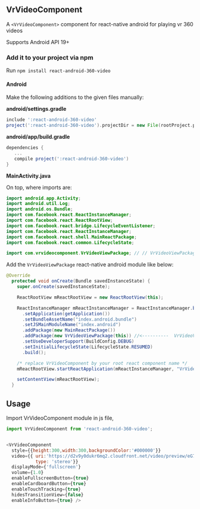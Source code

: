 ## VrVideoComponent

A `<VrVideoComponent>` component for react-native android for playing vr 360 videos

Supports Android API 19+

### Add it to your project via npm

Run `npm install react-android-360-video`

#### Android

Make the following additions to the given files manually:

**android/settings.gradle**

```gradle
include ':react-android-360-video'
project(':react-android-360-video').projectDir = new File(rootProject.projectDir, '../node_modules/react-android-360-video/android/app')
```

**android/app/build.gradle**

```gradle
dependencies {
   ...
   compile project(':react-android-360-video')
}
```

**MainActivity.java**

On top, where imports are:

```java
import android.app.Activity;
import android.util.Log;
import android.os.Bundle;
import com.facebook.react.ReactInstanceManager;
import com.facebook.react.ReactRootView;
import com.facebook.react.bridge.LifecycleEventListener;
import com.facebook.react.ReactInstanceManager;
import com.facebook.react.shell.MainReactPackage;
import com.facebook.react.common.LifecycleState;

import com.vrvideocomponent.VrVideoViewPackage; // // VrVideoViewPackage component  
```

Add the `VrVideoViewPackage` react-native android module like below:

```java
@Override
  protected void onCreate(Bundle savedInstanceState) {
    super.onCreate(savedInstanceState);

    ReactRootView mReactRootView = new ReactRootView(this);

    ReactInstanceManager mReactInstanceManager = ReactInstanceManager.builder()
      .setApplication(getApplication())
      .setBundleAssetName("index.android.bundle")
      .setJSMainModuleName("index.android")
      .addPackage(new MainReactPackage())
      .addPackage(new VrVideoViewPackage(this)) //<----------  VrVideoViewPackage component          
      .setUseDeveloperSupport(BuildConfig.DEBUG)
      .setInitialLifecycleState(LifecycleState.RESUMED)
      .build();

    /* replace VrVideoComponent by your root react component name */
    mReactRootView.startReactApplication(mReactInstanceManager, "VrVideoComponent", null);

    setContentView(mReactRootView);
  }   

```

## Usage

Import VrVideoComponent module in js file,

```javascript
import VrVideoComponent from 'react-android-360-video';
```

```javascript

<VrVideoComponent
  style={{height:300,width:300,backgroundColor:'#000000'}}
  video={{ uri:'https://d2v9y0dukr6mq2.cloudfront.net/video/preview/eG7t61g/underwater-coral-reef-360-vr_S94kBUa0__WM.mp4',
           type: 'stereo'}}
  displayMode={'fullscreen'}
  volume={1.0}
  enableFullscreenButton={true}
  enableCardboardButton={true}
  enableTouchTracking={true}
  hidesTransitionView={false}
  enableInfoButton={true} />

```
